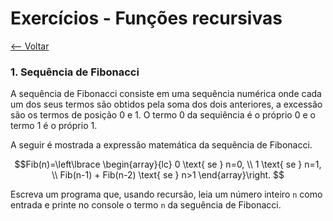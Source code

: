 # Exercícios - Funções recursivas
[<-- Voltar](./README.md)

### 1. Sequência de Fibonacci

A sequência de Fibonacci consiste em uma sequência numérica onde cada um dos seus termos são obtidos pela soma dos dois anteriores, a excessão são os termos de posição 0 e 1. O termo 0 da sequiência é o próprio 0 e o termo 1 é o próprio 1.

A seguir é mostrada a expressão matemática da sequência de Fibonacci.

$$Fib(n)=\left\lbrace \begin{array}{lc}
    0 \text{ se } n=0, \\
    1 \text{ se } n=1, \\
    Fib(n-1) + Fib(n-2) \text{ se } n>1
    \end{array}\right.
$$

Escreva um programa que, usando recursão, leia um número inteiro ```n``` como entrada e printe no console o termo ```n``` da seguência de Fibonacci.

